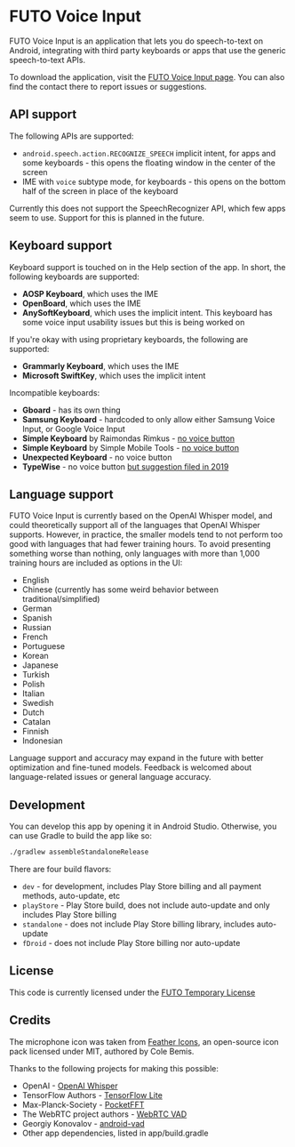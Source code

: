 # FUTO Voice Input

FUTO Voice Input is an application that lets you do speech-to-text on Android, integrating with third party keyboards or apps that use the generic speech-to-text APIs.

To download the application, visit the [FUTO Voice Input page](https://voiceinput.futo.org/). You can also find the contact there to report issues or suggestions.

## API support

The following APIs are supported:
* `android.speech.action.RECOGNIZE_SPEECH` implicit intent, for apps and some keyboards - this opens the floating window in the center of the screen
* IME with `voice` subtype mode, for keyboards - this opens on the bottom half of the screen in place of the keyboard

Currently this does not support the SpeechRecognizer API, which few apps seem to use. Support for this is planned in the future.

## Keyboard support

Keyboard support is touched on in the Help section of the app. In short, the following keyboards are supported:
* **AOSP Keyboard**, which uses the IME
* **OpenBoard**, which uses the IME
* **AnySoftKeyboard**, which uses the implicit intent. This keyboard has some voice input usability issues but this is being worked on

If you're okay with using proprietary keyboards, the following are supported:
* **Grammarly Keyboard**, which uses the IME
* **Microsoft SwiftKey**, which uses the implicit intent

Incompatible keyboards:
* **Gboard** - has its own thing
* **Samsung Keyboard** - hardcoded to only allow either Samsung Voice Input, or Google Voice Input
* **Simple Keyboard** by Raimondas Rimkus - [no voice button](https://github.com/rkkr/simple-keyboard/issues/133)
* **Simple Keyboard** by Simple Mobile Tools - [no voice button](https://github.com/SimpleMobileTools/Simple-Keyboard/issues/201)
* **Unexpected Keyboard** - no voice button
* **TypeWise** - no voice button [but suggestion filed in 2019](https://suggestions.typewise.app/suggestions/65517/voice-to-text-dictation)

## Language support

FUTO Voice Input is currently based on the OpenAI Whisper model, and could theoretically support all of the languages that OpenAI Whisper supports. However, in practice, the smaller models tend to not perform too good with languages that had fewer training hours. To avoid presenting something worse than nothing, only languages with more than 1,000 training hours are included as options in the UI:
* English
* Chinese (currently has some weird behavior between traditional/simplified)
* German
* Spanish
* Russian
* French
* Portuguese
* Korean
* Japanese
* Turkish
* Polish
* Italian
* Swedish
* Dutch
* Catalan
* Finnish
* Indonesian

Language support and accuracy may expand in the future with better optimization and fine-tuned models. Feedback is welcomed about language-related issues or general language accuracy.

## Development

You can develop this app by opening it in Android Studio. Otherwise, you can use Gradle to build the app like so:
```bash
./gradlew assembleStandaloneRelease
```

There are four build flavors:
* `dev` - for development, includes Play Store billing and all payment methods, auto-update, etc
* `playStore` - Play Store build, does not include auto-update and only includes Play Store billing
* `standalone` - does not include Play Store billing library, includes auto-update
* `fDroid` - does not include Play Store billing nor auto-update

## License

This code is currently licensed under the [FUTO Temporary License](FTL_LICENSE.md)

## Credits

The microphone icon was taken from [Feather Icons](https://feathericons.com/), an open-source icon pack licensed under MIT, authored by Cole Bemis.

Thanks to the following projects for making this possible:
* OpenAI - [OpenAI Whisper](https://github.com/openai/whisper/)
* TensorFlow Authors - [TensorFlow Lite](https://mvnrepository.com/artifact/org.tensorflow/tensorflow-lite)
* Max-Planck-Society - [PocketFFT](https://gitlab.mpcdf.mpg.de/mtr/pocketfft/-/blob/master/LICENSE.md)
* The WebRTC project authors - [WebRTC VAD](https://github.com/abb128/android-vad/blob/main/vad/src/main/jni/webrtc_vad/LICENSE)
* Georgiy Konovalov - [android-vad](https://github.com/abb128/android-vad)
* Other app dependencies, listed in app/build.gradle
